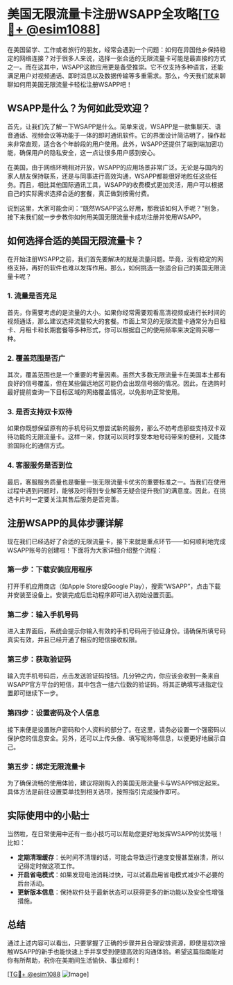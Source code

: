 # 美国无限流量卡注册WSAPP全攻略[[TG💪+ @esim1088](https://t.me/s/esim1088)]

在美国留学、工作或者旅行的朋友，经常会遇到一个问题：如何在异国他乡保持稳定的网络连接？对于很多人来说，选择一张合适的无限流量卡可能是最直接的方式之一。而在这其中，WSAPP这款应用更是备受推崇。它不仅支持多种语言，还能满足用户对视频通话、即时消息以及数据传输等多重需求。那么，今天我们就来聊聊如何用美国无限流量卡轻松注册WSAPP吧！

## WSAPP是什么？为何如此受欢迎？

首先，让我们先了解一下WSAPP是什么。简单来说，WSAPP是一款集聊天、语音通话、视频会议等功能于一体的即时通讯软件。它的界面设计简洁明了，操作起来非常直观，适合各个年龄段的用户使用。此外，WSAPP还提供了端到端加密功能，确保用户的隐私安全，这一点让很多用户感到安心。

在美国，由于网络环境相对开放，WSAPP的应用场景非常广泛。无论是与国内的家人朋友保持联系，还是与同事进行高效沟通，WSAPP都能很好地胜任这些任务。而且，相比其他国际通讯工具，WSAPP的收费模式更加灵活，用户可以根据自己的实际需求选择合适的套餐，真正做到按需付费。

说到这里，大家可能会问：“既然WSAPP这么好用，那我该如何入手呢？”别急，接下来我们就一步步教你如何用美国无限流量卡成功注册并使用WSAPP。

## 如何选择合适的美国无限流量卡？

在开始注册WSAPP之前，我们首先要解决的就是流量问题。毕竟，没有稳定的网络支持，再好的软件也难以发挥作用。那么，如何挑选一张适合自己的美国无限流量卡呢？

### 1. 流量是否充足

首先，你需要考虑的是流量的大小。如果你经常需要观看高清视频或进行长时间的视频通话，那么建议选择流量较大的套餐。市面上常见的无限流量卡通常分为日租卡、月租卡和长期套餐等多种形式，你可以根据自己的使用频率来决定购买哪一种。

### 2. 覆盖范围是否广

其次，覆盖范围也是一个重要的考量因素。虽然大多数无限流量卡在美国本土都有良好的信号覆盖，但在某些偏远地区可能仍会出现信号弱的情况。因此，在选购时最好提前查询一下目标区域的网络覆盖情况，以免影响正常使用。

### 3. 是否支持双卡双待

如果你既想保留原有的手机号码又想尝试新的服务，那么不妨考虑那些支持双卡双待功能的无限流量卡。这样一来，你就可以同时享受本地号码带来的便利，又能体验国际化的通信方式。

### 4. 客服服务是否到位

最后，客服服务质量也是衡量一张无限流量卡优劣的重要标准之一。当我们在使用过程中遇到问题时，能够及时得到专业解答无疑会提升我们的满意度。因此，在挑选卡片时一定要关注其售后服务是否完善。

## 注册WSAPP的具体步骤详解

现在我们已经选好了合适的无限流量卡，接下来就是重点环节——如何顺利地完成WSAPP账号的创建啦！下面将为大家详细介绍整个流程：

### 第一步：下载安装应用程序

打开手机应用商店（如Apple Store或Google Play），搜索“WSAPP”，点击下载并安装至设备上。安装完成后启动程序即可进入初始设置页面。

### 第二步：输入手机号码

进入主界面后，系统会提示你输入有效的手机号码用于验证身份。请确保所填号码真实有效，并且已经开通了相应的短信接收权限。

### 第三步：获取验证码

输入完手机号码后，点击发送验证码按钮。几分钟之内，你应该会收到一条来自WSAPP官方平台的短信，其中包含一组六位数的验证码。将其正确填写进指定位置即可继续下一步。

### 第四步：设置密码及个人信息

接下来便是设置账户密码和个人资料的部分了。在这里，请务必设置一个强密码以保护您的信息安全。另外，还可以上传头像、填写昵称等信息，以便更好地展示自己。

### 第五步：绑定无限流量卡

为了确保流畅的使用体验，建议将刚购入的美国无限流量卡与WSAPP绑定起来。具体方法是前往设置菜单找到相关选项，按照指引完成操作即可。

## 实际使用中的小贴士

当然啦，在日常使用中还有一些小技巧可以帮助您更好地发挥WSAPP的优势哦！比如：

- **定期清理缓存**：长时间不清理的话，可能会导致运行速度变慢甚至崩溃，所以记得定时做这项工作。
- **开启省电模式**：如果发现电池消耗过快，可以试着启用省电模式减少不必要的后台活动。
- **更新版本信息**：保持软件处于最新状态可以获得更多的新功能以及安全性增强措施。

## 总结

通过上述内容可以看出，只要掌握了正确的步骤并且合理安排资源，即使是初次接触WSAPP的新手也能快速上手并享受到便捷高效的沟通体验。希望这篇指南能对你有所帮助，祝你在美期间生活愉快、事业顺利！

[[TG💪+ @esim1088](https://t.me/s/esim1088) ![Image](https://i.postimg.cc/4NQfJmqS/Snipaste-2025-05-13-00-14-12.png)]